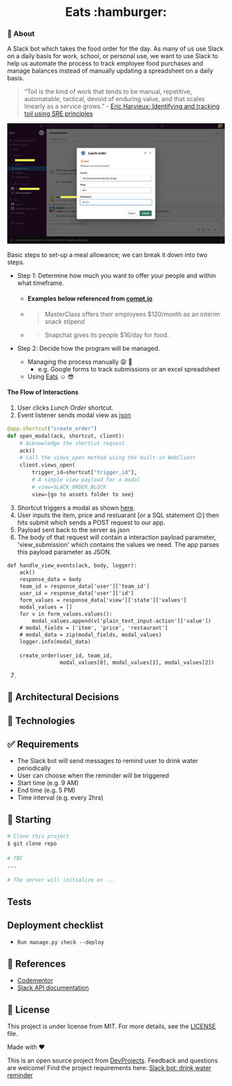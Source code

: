 <h1 align="center">Eats :hamburger:</h1>

### :dart: About ###
A Slack bot which takes the food order for the day. As many of us use Slack on a daily basis for work, school, or personal use, we want to use Slack to help us automate the process to track employee food purchases and manage balances instead of manually updating a spreadsheet on a daily basis.

> “Toil is the kind of work that tends to be manual, repetitive, automatable, tactical, devoid of enduring value, and that scales linearly as a service grows.” - [Eric Harvieux: Identifying and tracking toil using SRE principles](https://cloud.google.com/blog/products/management-tools/identifying-and-tracking-toil-using-sre-principles)


<img id="top" src="./assets/modal.png"/>


Basic steps to set-up a meal allowance; we can break it down into two steps.

- Step 1: Determine how much you want to offer your people and within what timeframe.
  - #### Examples below referenced from [compt.io](https://www.compt.io/meal-allowance-food-stipend-guide#examples)
  - > MasterClass offers their employees $120/month as an interim snack stipend
  - > Snapchat gives its people $16/day for food. 

- Step 2: Decide how the program will be managed.
  - Managing the process manually :weary: :shit:
    -  e.g. Google forms to track submissions or an excel spreadsheet
   - Using [Eats](https://github.com/adoubleyoueye/Eats) :relaxed: :sunglasses:

#### The Flow of Interactions 
1. User clicks *Lunch Order* shortcut.
2. Event listener sends modal view as [json](./assets/lunch_order_view/json) 

```python 
@app.shortcut("create_order")
def open_modal(ack, shortcut, client):
    # Acknowledge the shortcut request
    ack()
    # Call the views_open method using the built-in WebClient
    client.views_open(
        trigger_id=shortcut["trigger_id"],
        # A simple view payload for a modal
        # view=SLACK_ORDER_BLOCK
        view={go to assets folder to see}
```
3. Shortcut triggers a modal as shown [here](#top).
4. User inputs the item, price and restuarant [or a SQL statement :wink:] then hits submit which sends a POST request to our app. 
5. Payload sent back to the server as json
6. The body of that request will contain a interaction payload parameter, 'view_submission' which contains the values we need. The app parses this payload parameter as JSON.
```@app.view("")
def handle_view_events(ack, body, logger):
    ack()
    response_data = body
    team_id = response_data['user']['team_id']
    user_id = response_data['user']['id']
    form_values = response_data['view']['state']['values']
    modal_values = []
    for v in form_values.values():
        modal_values.append(v['plain_text_input-action']['value'])
    # modal_fields = ['item', 'price', 'restaurant']
    # modal_data = zip(modal_fields, modal_values)
    logger.info(modal_data)

    create_order(user_id, team_id,
                 modal_values[0], modal_values[1], modal_values[2])
```  
7. 



## :japanese_castle: Architectural Decisions ##

## :triangular_ruler: Technologies ##

## :white_check_mark: Requirements ##

- The Slack bot will send messages to remind user to drink water periodically
- User can choose when the reminder will be triggered
- Start time (e.g. 9 AM)
- End time (e.g. 5 PM)
- Time interval (e.g. every 2hrs)



## :checkered_flag: Starting ##

```bash
# Clone this project
$ git clone repo

# TBC
...

# The server will initialize on ...
```

## Tests ##

## Deployment checklist ##
- `Run manage.py check --deploy`

## :blue_book: References

- [Codementor](https://www.codementor.io/projects/tool/slack-bot-drink-water-reminder-atx32cnbx1)
- [Slack API documentation](https://api.slack.com/)


## :memo: License ##

This project is under license from MIT. For more details, see the [LICENSE](LICENSE) file.


Made with :heart:

This is an open source project from [DevProjects](http://www.codementor.io/projects). Feedback and questions are welcome!
Find the project requirements here: [Slack bot: drink water reminder](https://www.codementor.io/projects/tool/slack-bot-drink-water-reminder-atx32cnbx1)
